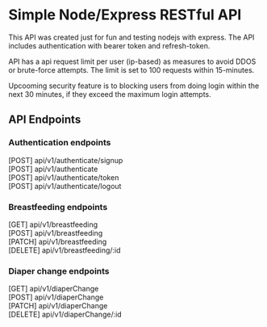# Simple Node/Express RESTful API
This API was created just for fun and testing nodejs with express. 
The API includes authentication with bearer token and refresh-token.

API has a api request limit per user (ip-based) as measures to avoid DDOS or brute-force attempts.
The limit is set to 100 requests within 15-minutes.

Upcooming security feature is to blocking users from doing login within the next 30 minutes, if they exceed the maximum login attempts.
 

## API Endpoints

### Authentication endpoints
[POST] api/v1/authenticate/signup \
[POST] api/v1/authenticate \
[POST] api/v1/authenticate/token \
[POST] api/v1/authenticate/logout 

### Breastfeeding endpoints
[GET] api/v1/breastfeeding \
[POST] api/v1/breastfeeding \
[PATCH] api/v1/breastfeeding \
[DELETE] api/v1/breastfeeding/:id

### Diaper change endpoints
[GET] api/v1/diaperChange \
[POST] api/v1/diaperChange \
[PATCH] api/v1/diaperChange \
[DELETE] api/v1/diaperChange/:id
